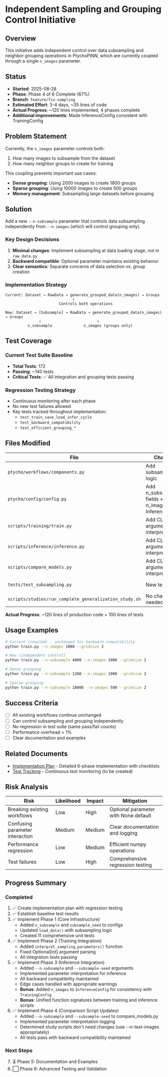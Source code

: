 # Independent Sampling and Grouping Control Initiative

## Overview

This initiative adds independent control over data subsampling and neighbor grouping operations in PtychoPINN, which are currently coupled through a single `n_images` parameter.

## Status

- **Started**: 2025-08-28
- **Phase**: Phase 4 of 6 Complete (67%)
- **Branch**: `feature/fix-sampling`
- **Estimated Effort**: 3-4 days, ~35 lines of code
- **Actual Progress**: ~120 lines implemented, 4 phases complete
- **Additional improvements**: Made InferenceConfig consistent with TrainingConfig

## Problem Statement

Currently, the `n_images` parameter controls both:
1. How many images to subsample from the dataset
2. How many neighbor groups to create for training

This coupling prevents important use cases:
- **Dense grouping**: Using 2000 images to create 1800 groups
- **Sparse grouping**: Using 10000 images to create 500 groups  
- **Memory management**: Subsampling large datasets before grouping

## Solution

Add a new `--n-subsample` parameter that controls data subsampling independently from `--n-images` (which will control grouping only).

### Key Design Decisions

1. **Minimal changes**: Implement subsampling at data loading stage, not in `raw_data.py`
2. **Backward compatible**: Optional parameter maintains existing behavior
3. **Clear semantics**: Separate concerns of data selection vs. group creation

### Implementation Strategy

```
Current: Dataset → RawData → generate_grouped_data(n_images) → Groups
                              ↑
                        Controls both operations

New: Dataset → [Subsample] → RawData → generate_grouped_data(n_images) → Groups
               ↑                         ↑
          n_subsample              n_images (groups only)
```

## Test Coverage

### Current Test Suite Baseline
- **Total Tests**: 172
- **Passing**: ~140 tests
- **Critical Tests**: ✅ All integration and grouping tests passing

### Regression Testing Strategy
- Continuous monitoring after each phase
- No new test failures allowed
- Key tests tracked throughout implementation:
  - `test_train_save_load_infer_cycle` 
  - `test_backward_compatibility`
  - `test_efficient_grouping_*`

## Files Modified

| File | Changes | Lines | Status |
|------|---------|-------|--------|
| `ptycho/workflows/components.py` | Add subsampling logic | ~15 | ✅ Done |
| `ptycho/config/config.py` | Add n_subsample fields + n_images to InferenceConfig | ~5 | ✅ Done |
| `scripts/training/train.py` | Add CLI argument + interpretation | ~30 | ✅ Done |
| `scripts/inference/inference.py` | Add CLI argument + interpretation | ~35 | ✅ Done |
| `scripts/compare_models.py` | Add CLI argument + interpretation | ~25 | ✅ Done |
| `tests/test_subsampling.py` | New test file | ~100 | ✅ Done |
| `scripts/studies/run_complete_generalization_study.sh` | No changes needed | 0 | ✅ Done |

**Actual Progress**: ~120 lines of production code + 100 lines of tests

## Usage Examples

```bash
# Current (coupled) - unchanged for backward compatibility
python train.py --n-images 1000 --gridsize 2

# New (independent control)
python train.py --n-subsample 4000 --n-images 1000 --gridsize 2

# Dense grouping
python train.py --n-subsample 1200 --n-images 1000 --gridsize 2

# Sparse grouping
python train.py --n-subsample 10000 --n-images 500 --gridsize 2
```

## Success Criteria

- [ ] All existing workflows continue unchanged
- [ ] Can control subsampling and grouping independently
- [ ] No regression in test suite (same pass/fail counts)
- [ ] Performance overhead < 1%
- [ ] Clear documentation and examples

## Related Documents

- [Implementation Plan](implementation.md) - Detailed 6-phase implementation with checklists
- [Test Tracking](test_tracking.md) - Continuous test monitoring (to be created)

## Risk Analysis

| Risk | Likelihood | Impact | Mitigation |
|------|------------|--------|------------|
| Breaking existing workflows | Low | High | Optional parameter with None default |
| Confusing parameter interaction | Medium | Medium | Clear documentation and logging |
| Performance regression | Low | Medium | Efficient numpy operations |
| Test failures | Low | High | Comprehensive regression testing |

## Progress Summary

### Completed
1. ✅ Create implementation plan with regression testing
2. ✅ Establish baseline test results
3. ✅ Implement Phase 1 (Core Infrastructure)
   - Added `n_subsample` and `subsample_seed` to configs
   - Updated `load_data()` with subsampling logic
   - Created 11 comprehensive unit tests
4. ✅ Implement Phase 2 (Training Integration)
   - Added `interpret_sampling_parameters()` function
   - Fixed Optional[int] argument parsing
   - All integration tests passing
5. ✅ Implement Phase 3 (Inference Integration)
   - Added `--n-subsample` and `--subsample-seed` arguments
   - Implemented parameter interpretation for inference
   - All backward compatibility maintained
   - Edge cases handled with appropriate warnings
   - **Bonus**: Added `n_images` to `InferenceConfig` for consistency with `TrainingConfig`
   - **Bonus**: Unified function signatures between training and inference scripts
6. ✅ Implement Phase 4 (Comparison Script Updates)
   - Added `--n-subsample` and `--subsample-seed` to compare_models.py
   - Implemented parameter interpretation logging
   - Determined study scripts don't need changes (use --n-test-images appropriately)
   - All tests pass with backward compatibility maintained

### Next Steps
7. ⏳ Phase 5: Documentation and Examples
8. ⬜ Phase 6: Advanced Testing and Validation